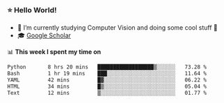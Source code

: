 ### ⭐️ Hello World!

<!--
**hologerry/hologerry** is a ✨ _special_ ✨ repository because its `README.md` (this file) appears on your GitHub profile.

Here are some ideas to get you started:

- 🔭 I’m currently working and studying on Computer Vision
- 🌱 I’m currently learning at Peking University
- 💬 Ask me about 
- 📫 How to reach me: E-mail
- 😄 Pronouns: he/his
- ⚡ Fun fact: Music is the Power
-->


- 🔭 I’m currently studying Computer Vision and doing some cool stuff 🤖
- 🎓 [Google Scholar](https://scholar.google.com/citations?user=3ykqW9wAAAAJ&hl=en)


📊 **This week I spent my time on**

<!--START_SECTION:waka-->

```txt
Python       8 hrs 20 mins   ██████████████████▒░░░░░░   73.28 %
Bash         1 hr 19 mins    ███░░░░░░░░░░░░░░░░░░░░░░   11.64 %
YAML         42 mins         █▓░░░░░░░░░░░░░░░░░░░░░░░   06.22 %
HTML         34 mins         █▒░░░░░░░░░░░░░░░░░░░░░░░   05.04 %
Text         12 mins         ▒░░░░░░░░░░░░░░░░░░░░░░░░   01.77 %
```

<!--END_SECTION:waka-->
